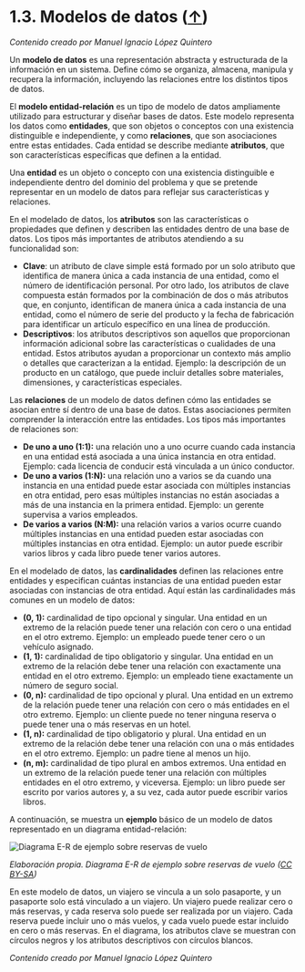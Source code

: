 # 1.3. Modelos de datos ([↑](README.md))

_Contenido creado por Manuel Ignacio López Quintero_

Un **modelo de datos** es una representación abstracta y estructurada de la información en un sistema. Define cómo se organiza, almacena, manipula y recupera la información, incluyendo las relaciones entre los distintos tipos de datos.

El **modelo entidad-relación** es un tipo de modelo de datos ampliamente utilizado para estructurar y diseñar bases de datos. Este modelo representa los datos como **entidades**, que son objetos o conceptos con una existencia distinguible e independiente, y como **relaciones**, que son asociaciones entre estas entidades. Cada entidad se describe mediante **atributos**, que son características específicas que definen a la entidad.

Una **entidad** es un objeto o concepto con una existencia distinguible e independiente dentro del dominio del problema y que se pretende representar en un modelo de datos para reflejar sus características y relaciones.

En el modelado de datos, los **atributos** son las características o propiedades que definen y describen las entidades dentro de una base de datos. Los tipos más importantes de atributos atendiendo a su funcionalidad son:

- **Clave**: un atributo de clave simple está formado por un solo atributo que identifica de manera única a cada instancia de una entidad, como el número de identificación personal. Por otro lado, los atributos de clave compuesta están formados por la combinación de dos o más atributos que, en conjunto, identifican de manera única a cada instancia de una entidad, como el número de serie del producto y la fecha de fabricación para identificar un artículo específico en una línea de producción.
- **Descriptivos**: los atributos descriptivos son aquellos que proporcionan información adicional sobre las características o cualidades de una entidad. Estos atributos ayudan a proporcionar un contexto más amplio o detalles que caracterizan a la entidad. Ejemplo: la descripción de un producto en un catálogo, que puede incluir detalles sobre materiales, dimensiones, y características especiales.

Las **relaciones** de un modelo de datos definen cómo las entidades se asocian entre sí dentro de una base de datos. Estas asociaciones permiten comprender la interacción entre las entidades. Los tipos más importantes de relaciones son:

- **De uno a uno (1:1):** una relación uno a uno ocurre cuando cada instancia en una entidad está asociada a una única instancia en otra entidad. Ejemplo: cada licencia de conducir está vinculada a un único conductor.
- **De uno a varios (1:N):** una relación uno a varios se da cuando una instancia en una entidad puede estar asociada con múltiples instancias en otra entidad, pero esas múltiples instancias no están asociadas a más de una instancia en la primera entidad. Ejemplo: un gerente supervisa a varios empleados.
- **De varios a varios (N:M):** una relación varios a varios ocurre cuando múltiples instancias en una entidad pueden estar asociadas con múltiples instancias en otra entidad. Ejemplo: un autor puede escribir varios libros y cada libro puede tener varios autores.

En el modelado de datos, las **cardinalidades** definen las relaciones entre entidades y especifican cuántas instancias de una entidad pueden estar asociadas con instancias de otra entidad. Aquí están las cardinalidades más comunes en un modelo de datos:

- **(0, 1):** cardinalidad de tipo opcional y singular. Una entidad en un extremo de la relación puede tener una relación con cero o una entidad en el otro extremo. Ejemplo: un empleado puede tener cero o un vehículo asignado.
- **(1, 1):** cardinalidad de tipo obligatorio y singular. Una entidad en un extremo de la relación debe tener una relación con exactamente una entidad en el otro extremo. Ejemplo: un empleado tiene exactamente un número de seguro social.
- **(0, n):** cardinalidad de tipo opcional y plural. Una entidad en un extremo de la relación puede tener una relación con cero o más entidades en el otro extremo. Ejemplo: un cliente puede no tener ninguna reserva o puede tener una o más reservas en un hotel.
- **(1, n):** cardinalidad de tipo obligatorio y plural. Una entidad en un extremo de la relación debe tener una relación con una o más entidades en el otro extremo. Ejemplo: un padre tiene al menos un hijo.
- **(n, m):** cardinalidad de tipo plural en ambos extremos. Una entidad en un extremo de la relación puede tener una relación con múltiples entidades en el otro extremo, y viceversa. Ejemplo: un libro puede ser escrito por varios autores y, a su vez, cada autor puede escribir varios libros.

A continuación, se muestra un **ejemplo** básico de un modelo de datos representado en un diagrama entidad-relación:

![Diagrama E-R de ejemplo sobre reservas de vuelo](image-13b-diagrama-er.png "Diagrama E-R de ejemplo sobre reservas de vuelo")

*Elaboración propia. _Diagrama E-R de ejemplo sobre reservas de vuelo_ ([CC BY-SA](http://creativecommons.org/licenses/?lang=es))*

En este modelo de datos, un viajero se vincula a un solo pasaporte, y un pasaporte solo está vinculado a un viajero. Un viajero puede realizar cero o más reservas, y cada reserva solo puede ser realizada por un viajero. Cada reserva puede incluir uno o más vuelos, y cada vuelo puede estar incluido en cero o más reservas. En el diagrama, los atributos clave se muestran con círculos negros y los atributos descriptivos con círculos blancos.

_Contenido creado por Manuel Ignacio López Quintero_
